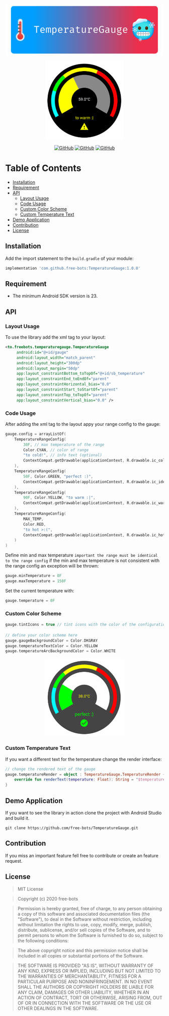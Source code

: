![](./.README/temperature-gauge-header.png)

<div align="center">
  <img height="250" src="./.README/gauge-example.png"/>
</div>

<p align="center">
    <a href="https://github.com/free-bots/TemperatureGauge/releases" alt="GitHub release (latest by date)">
        <img alt="GitHub" src="https://img.shields.io/github/v/release/free-bots/TemperatureGauge?style=flat-square"></a>
    <a href="https://github.com/free-bots/TemperatureGauge/blob/master/LICENSE" alt="License">
        <img alt="GitHub" src="https://img.shields.io/github/license/free-bots/TemperatureGauge?style=flat-square"></a>
    <a href="https://github.com/free-bots/TemperatureGauge/graphs/contributors" alt="Contributors">
        <img alt="GitHub" src="https://img.shields.io/github/contributors/free-bots/TemperatureGauge?style=flat-square"></a>
</p>


# Table of Contents

- [Installation](#installation)
- [Requirement](#requirement)
- [API](#api)
	- [Layout Usage](#layout-usage)
    - [Code Usage](#code-usage)
    - [Custom Color Scheme](#custom-color-scheme)
    - [Custom Temperature Text](#custom-temperature-text)
- [Demo Application](#demo-application)
- [Contribution](#contribution)
- [License](#license)

## Installation
Add the import statement to the `build.gradle` of your module:

```gradle
implementation 'com.github.free-bots:TemperatureGauge:1.0.0'
```

## Requirement

- The minimum Android SDK version is 23.

## API

### Layout Usage

To use the library add the xml tag to your layout:

```xml
<to.freebots.temperaturegauge.TemperatureGauge
     android:id="@+id/gauge"
     android:layout_width="match_parent"
     android:layout_height="300dp"
     android:layout_margin="50dp"
     app:layout_constraintBottom_toTopOf="@+id/sb_temperature"
     app:layout_constraintEnd_toEndOf="parent"
     app:layout_constraintHorizontal_bias="0.0"
     app:layout_constraintStart_toStartOf="parent"
     app:layout_constraintTop_toTopOf="parent"
     app:layout_constraintVertical_bias="0.0" />
```

### Code Usage
After adding the xml tag to the layout appy your range config to the gauge:

```kotlin
gauge.config = arrayListOf(
    TemperatureRangeConfig(
        30F, // max temperature of the range
        Color.CYAN, // color of range
        "to cold!", // info text (optional)
        ContextCompat.getDrawable(applicationContext, R.drawable.ic_cold) // icon (optional)
    ),
    TemperatureRangeConfig(
        50F, Color.GREEN, "perfect :)",
        ContextCompat.getDrawable(applicationContext, R.drawable.ic_ideal)
    ),
    TemperatureRangeConfig(
        90F, Color.YELLOW, "to warm :|",
        ContextCompat.getDrawable(applicationContext, R.drawable.ic_warm)
    ),
    TemperatureRangeConfig(
        MAX_TEMP,
        Color.RED,
        "to hot >:(",
        ContextCompat.getDrawable(applicationContext, R.drawable.ic_hot)
    )
)
```

Define min and max temperature `important the range must be identical to the range config` if the min and max temperature is not consistent with the range config an exception will be thrown:

```kotlin
gauge.minTemperature = 0F
gauge.maxTemperature = 150F
```

Set the current temperature with:

```kotlin
gauge.temperature = 0F
```

### Custom Color Scheme

```kotlin
gauge.tintIcons = true // tint icons with the color of the configuration

// define your color scheme here
gauge.gaugeBackgroundColor = Color.DKGRAY
gauge.temperatureTextColor = Color.YELLOW
gauge.temperatureArcBackgroundColor = Color.WHITE
```

<div align="center">
  <img height="250" src="./.README/gauge-custom-colors.png"/>
</div>

### Custom Temperature Text

If you want a different text for the temperature change the render interface:

```kotlin
// change the rendered text of the gauge
gauge.temperatureRender = object : TemperatureGauge.TemperatureRender {
    override fun renderText(temperature: Float): String = "$temperature °C :)"
}
```

## Demo Application

If you want to see the library in action clone the project with Android Studio and build it.

```
git clone https://github.com/free-bots/TemperatureGauge.git
```

## Contribution

If you miss an important feature fell free to contribute or create an feature request.

## License

> MIT License

> Copyright (c) 2020 free-bots

> Permission is hereby granted, free of charge, to any person obtaining a copy
of this software and associated documentation files (the "Software"), to deal
in the Software without restriction, including without limitation the rights
to use, copy, modify, merge, publish, distribute, sublicense, and/or sell
copies of the Software, and to permit persons to whom the Software is
furnished to do so, subject to the following conditions:

> The above copyright notice and this permission notice shall be included in all
copies or substantial portions of the Software.

> THE SOFTWARE IS PROVIDED "AS IS", WITHOUT WARRANTY OF ANY KIND, EXPRESS OR
IMPLIED, INCLUDING BUT NOT LIMITED TO THE WARRANTIES OF MERCHANTABILITY,
FITNESS FOR A PARTICULAR PURPOSE AND NONINFRINGEMENT. IN NO EVENT SHALL THE
AUTHORS OR COPYRIGHT HOLDERS BE LIABLE FOR ANY CLAIM, DAMAGES OR OTHER
LIABILITY, WHETHER IN AN ACTION OF CONTRACT, TORT OR OTHERWISE, ARISING FROM,
OUT OF OR IN CONNECTION WITH THE SOFTWARE OR THE USE OR OTHER DEALINGS IN THE
SOFTWARE.
